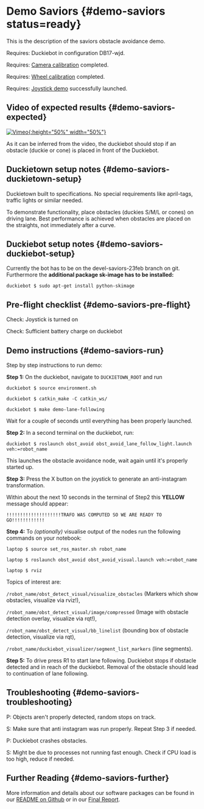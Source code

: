 # Demo Saviors {#demo-saviors status=ready}

This is the description of the saviors obstacle avoidance demo.

<div class='requirements' markdown="1">

Requires: Duckiebot in configuration DB17-wjd.

Requires: [Camera calibration](#camera-calib) completed. 

Requires: [Wheel calibration](#wheel-calibration) completed. 

Requires: [Joystick demo](#rc-control) successfully launched. 

</div>

## Video of expected results {#demo-saviors-expected}

[![Vimeo](vimeo_screenshot.png){:height="50%" width="50%"}](https://player.vimeo.com/video/251523150 "The Saviors Teaser - Click to Watch!")

As it can be inferred from the video, the duckiebot should stop if an obstacle (duckie or cone) is placed in front of the Duckiebot. 

## Duckietown setup notes {#demo-saviors-duckietown-setup}

Duckietown built to specifications. No special requirements like april-tags, traffic lights or similar needed.

To demonstrate functionality, place obstacles (duckies S/M/L or cones) on driving lane. Best performance is achieved when obstacles are placed on the straights, not immediately after a curve.

## Duckiebot setup notes {#demo-saviors-duckiebot-setup}

Currently the bot has to be on the devel-saviors-23feb branch on git. Furthermore the **additional package sk-image has to be installed:** 

    duckiebot $ sudo apt-get install python-skimage

## Pre-flight checklist {#demo-saviors-pre-flight}

Check: Joystick is turned on

Check: Sufficient battery charge on duckiebot 

## Demo instructions {#demo-saviors-run}

Step by step instructions to run demo:

**Step 1:** On the duckiebot, navigate to `DUCKIETOWN_ROOT` and run 

    duckiebot $ source environment.sh

    duckiebot $ catkin_make -C catkin_ws/

    duckiebot $ make demo-lane-following

Wait for a couple of seconds until everything has been properly launched.

**Step 2:** In a second terminal on the duckiebot, run: 

    duckiebot $ roslaunch obst_avoid obst_avoid_lane_follow_light.launch veh:=robot_name

This launches the obstacle avoidance node, wait again until it's properly started up. 

**Step 3:** Press the X button on the joystick to generate an anti-instagram transformation. 

Within about the next 10 seconds in the terminal of Step2 this **YELLOW** message should appear:

`!!!!!!!!!!!!!!!!!!!!TRAFO WAS COMPUTED SO WE ARE READY TO GO!!!!!!!!!!!!`

**Step 4:** To *(optionally)* visualise output of the nodes run the following commands on your notebook:

    laptop $ source set_ros_master.sh robot_name

    laptop $ roslaunch obst_avoid obst_avoid_visual.launch veh:=robot_name

    laptop $ rviz

Topics of interest are: 

`/robot_name/obst_detect_visual/visualize_obstacles` (Markers which show obstacles, visualize via rviz!), 

`/robot_name/obst_detect_visual/image/compressed` (Image with obstacle detection overlay, visualize via rqt!), 

`/robot_name/obst_detect_visual/bb_linelist` (bounding box of obstacle detection, visualize via rqt), 

`/robot_name/duckiebot_visualizer/segment_list_markers` (line segments).

**Step 5:** To drive press R1 to start lane following. Duckiebot stops if obstacle detected and in reach of the duckiebot. Removal of the obstacle should lead to continuation of lane following.  


## Troubleshooting {#demo-saviors-troubleshooting}

P: Objects aren't properly detected, random stops on track. 

S: Make sure that anti instagram was run properly. Repeat Step 3 if needed. 

P: Duckiebot crashes obstacles. 

S: Might be due to processes not running fast enough. Check if CPU load is too high, reduce if needed. 

## Further Reading {#demo-saviors-further}

More information and details about our software packages can be found in our [README on Github](https://github.com/duckietown/Software/blob/devel-saviors-23feb/catkin_ws/src/25-devel-saviors/obst_avoid/README.md) or in our [Final Report](+class_fall2017_projects#saviors-final-report).
